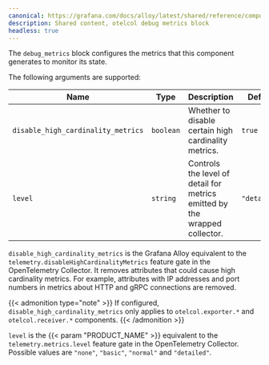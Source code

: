 ```yaml
---
canonical: https://grafana.com/docs/alloy/latest/shared/reference/components/otelcol-debug-metrics-block/
description: Shared content, otelcol debug metrics block
headless: true
---
```


The `debug_metrics` block configures the metrics that this component generates to monitor its state.

The following arguments are supported:

Name                               | Type      | Description                                          | Default | Required
-----------------------------------|-----------|------------------------------------------------------|---------|---------
`disable_high_cardinality_metrics` | `boolean` | Whether to disable certain high cardinality metrics. | `true`  | no
`level` | `string` |  Controls the level of detail for metrics emitted by the wrapped collector. | `"detailed"`  | no

`disable_high_cardinality_metrics` is the Grafana Alloy equivalent to the `telemetry.disableHighCardinalityMetrics` feature gate in the OpenTelemetry Collector.
It removes attributes that could cause high cardinality metrics.
For example, attributes with IP addresses and port numbers in metrics about HTTP and gRPC connections are removed.

{{< admonition type="note" >}}
If configured, `disable_high_cardinality_metrics` only applies to `otelcol.exporter.*` and `otelcol.receiver.*` components.
{{< /admonition >}}

`level` is the {{< param "PRODUCT_NAME" >}} equivalent to the `telemetry.metrics.level` feature gate in the OpenTelemetry Collector.
Possible values are `"none"`, `"basic"`, `"normal"` and `"detailed"`.
